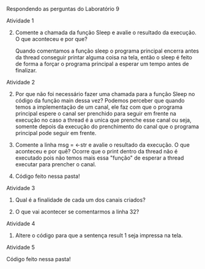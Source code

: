 Respondendo as perguntas do Laboratório 9

Atividade 1

2. Comente a chamada da função Sleep e avalie o resultado da execução.  O que aconteceu e por que?

   Quando comentamos a função sleep o programa principal encerra antes da thread conseguir printar alguma coisa na tela, então o sleep é feito de forma a forçar o programa principal a esperar um tempo antes de finalizar.


Atividade 2

2. Por que não foi necessário fazer uma chamada para a função Sleep no código da função main dessa vez?
  Podemos perceber que quando temos a implementação de um canal, ele faz com que o programa principal espere o canal ser prenchido para seguir em frente na execução no caso a thread é a unica que prenche esse canal ou seja, somente depois da execução do prenchimento do canal que o programa principal pode seguir em frente.

4. Comente a linha msg = <-str e avalie o resultado da execução. O que aconteceu e por quê?
   Ocorre que o print dentro da thread não é executado pois não temos mais essa "função" de esperar a thread executar para prencher o canal.

6. Código feito nessa pasta!

Atividade 3


1. Qual é a finalidade de cada um dos canais criados?


2. O que vai acontecer se comentarmos a linha 32?


Atividade 4 

1. Altere o código para que a sentença result 1 seja impressa na tela.

Atividade 5 

Código feito nessa pasta!






